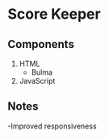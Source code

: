 # Score Keeper

## Components

1. HTML
   - Bulma
2. JavaScript

## Notes

-Improved responsiveness
